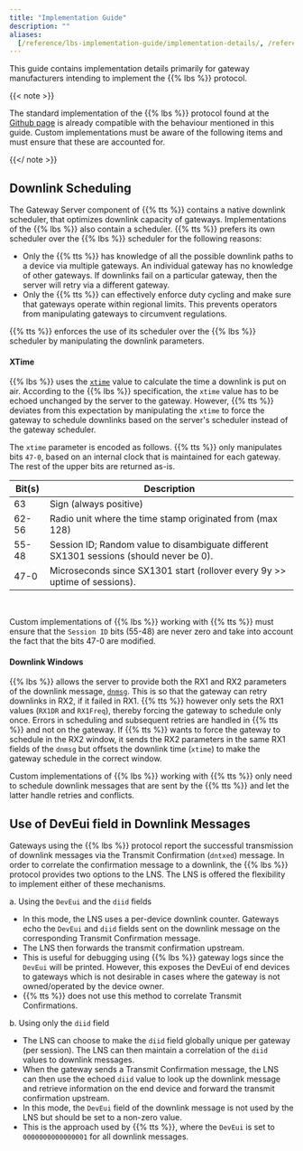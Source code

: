 ```yaml
---
title: "Implementation Guide"
description: ""
aliases:
  [/reference/lbs-implementation-guide/implementation-details/, /reference/lbs]
---
```


This guide contains implementation details primarily for gateway manufacturers intending to implement the {{% lbs %}} protocol.

<!--more-->

{{< note >}}

The standard implementation of the {{% lbs %}} protocol found at the [Github page](https://github.com/lorabasics/basicstation) is already compatible with the behaviour mentioned in this guide. Custom implementations must be aware of the following items and must ensure that these are accounted for.

{{</ note >}}

## Downlink Scheduling

The Gateway Server component of {{% tts %}} contains a native downlink scheduler, that optimizes downlink capacity of gateways. Implementations of the {{% lbs %}} also contain a scheduler.
{{% tts %}} prefers its own scheduler over the {{% lbs %}} scheduler for the following reasons:

- Only the {{% tts %}} has knowledge of all the possible downlink paths to a device via multiple gateways. An individual gateway has no knowledge of other gateways. If downlinks fail on a particular gateway, then the server will retry via a different gateway.
- Only the {{% tts %}} can effectively enforce duty cycling and make sure that gateways operate within regional limits. This prevents operators from manipulating gateways to circumvent regulations.

{{% tts %}} enforces the use of its scheduler over the {{% lbs %}} scheduler by manipulating the downlink parameters.

#### XTime

{{% lbs %}} uses the [`xtime`](https://doc.sm.tc/station/tcproto.html#single-frame-downlink) value to calculate the time a downlink is put on air. According to the {{% lbs %}} specification, the `xtime` value has to be echoed unchanged by the server to the gateway. However, {{% tts %}} deviates from this expectation by manipulating the `xtime` to force the gateway to schedule downlinks based on the server's scheduler instead of the gateway scheduler.

The `xtime` parameter is encoded as follows. {{% tts %}} only manipulates bits `47-0`, based on an internal clock that is maintained for each gateway. The rest of the upper bits are returned as-is.

<div class="fixed-table table-lbs-xtime">

| Bit(s) | Description                                                                             |
| ------ | --------------------------------------------------------------------------------------- |
| 63     | Sign (always positive)                                                                  |
| 62-56  | Radio unit where the time stamp originated from (max 128)                               |
| 55-48  | Session ID; Random value to disambiguate different SX1301 sessions (should never be 0). |
| 47-0   | Microseconds since SX1301 start (rollover every 9y >> uptime of sessions).              |

</div>
<br>

Custom implementations of {{% lbs %}} working with {{% tts %}} must ensure that the `Session ID` bits (55-48) are never zero and take into account the fact that the bits 47-0 are modified.

#### Downlink Windows

{{% lbs %}} allows the server to provide both the RX1 and RX2 parameters of the downlink message, [`dnmsg`](https://doc.sm.tc/station/tcproto.html#single-frame-downlink). This is so that the gateway can retry downlinks in RX2, if it failed in RX1. {{% tts %}} however only sets the RX1 values (`RX1DR` and `RX1Freq`), thereby forcing the gateway to schedule only once. Errors in scheduling and subsequent retries are handled in {{% tts %}} and not on the gateway. If {{% tts %}} wants to force the gateway to schedule in the RX2 window, it sends the RX2 parameters in the same RX1 fields of the `dnmsg` but offsets the downlink time (`xtime`) to make the gateway schedule in the correct window.

Custom implementations of {{% lbs %}} working with {{% tts %}} only need to schedule downlink messages that are sent by the {{% tts %}} and let the latter handle retries and conflicts.

## Use of DevEui field in Downlink Messages

Gateways using the {{% lbs %}} protocol report the successful transmission of downlink messages via the Transmit Confirmation (`dntxed`) message. In order to correlate the confirmation message to a downlink, the {{% lbs %}} protocol provides two options to the LNS. The LNS is offered the flexibility to implement either of these mechanisms.

a. Using the `DevEui` and the `diid` fields

- In this mode, the LNS uses a per-device downlink counter. Gateways echo the `DevEui` and `diid` fields sent on the downlink message on the corresponding Transmit Confirmation message.
- The LNS then forwards the transmit confirmation upstream.
- This is useful for debugging using {{% lbs %}} gateway logs since the `DevEui` will be printed. However, this exposes the DevEui of end devices to gateways which is not desirable in cases where the gateway is not owned/operated by the device owner.
- {{% tts %}} does not use this method to correlate Transmit Confirmations.

b. Using only the `diid` field

- The LNS can choose to make the `diid` field globally unique per gateway (per session). The LNS can then maintain a correlation of the `diid` values to downlink messages.
- When the gateway sends a Transmit Confirmation message, the LNS can then use the echoed `diid` value to look up the downlink message and retrieve information on the end device and forward the transmit confirmation upstream.
- In this mode, the `DevEui` field of the downlink message is not used by the LNS but should be set to a non-zero value.
- This is the approach used by {{% tts %}}, where the `DevEui` is set to `0000000000000001` for all downlink messages.
